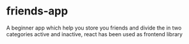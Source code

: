 # friends-app
A beginner app which help you store you friends and divide the in two categories active and inactive, react has been used
as frontend library
